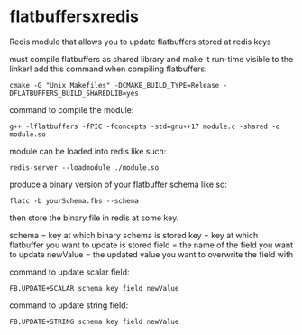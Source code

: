 # flatbuffersxredis
Redis module that allows you to update flatbuffers stored at redis keys

must compile flatbuffers as shared library and make it run-time visible to the linker! add this command when compiling flatbuffers:

    cmake -G "Unix Makefiles" -DCMAKE_BUILD_TYPE=Release -DFLATBUFFERS_BUILD_SHAREDLIB=yes

command to compile the module:

    g++ -lflatbuffers -fPIC -fconcepts -std=gnu++17 module.c -shared -o module.so
    
module can be loaded into redis like such:

    redis-server --loadmodule ./module.so 
    
produce a binary version of your flatbuffer schema like so:

    flatc -b yourSchema.fbs --schema
    
then store the binary file in redis at some key.
    
schema = key at which binary schema is stored
key = key at which flatbuffer you want to update is stored
field = the name of the field you want to update
newValue = the updated value you want to overwrite the field with

command to update scalar field:

    FB.UPDATE+SCALAR schema key field newValue
    
command to update string field:

    FB.UPDATE+STRING schema key field newValue
    

